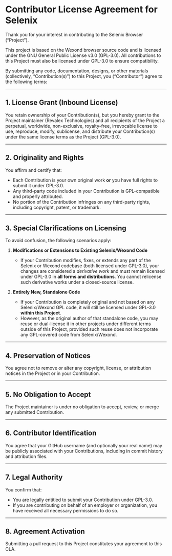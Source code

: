 # Contributor License Agreement for Selenix

Thank you for your interest in contributing to the Selenix Browser (“Project”).

This project is based on the Wexond browser source code and is licensed under the GNU General Public License v3.0 (GPL-3.0). All contributions to this Project must also be licensed under GPL-3.0 to ensure compatibility.

By submitting any code, documentation, designs, or other materials (collectively, “Contribution(s)”) to this Project, you (“Contributor”) agree to the following terms:

---

## 1. License Grant (Inbound License)

You retain ownership of your Contribution(s), but you hereby grant to the Project maintainer (Revalex Technologies) and all recipients of the Project a perpetual, worldwide, non-exclusive, royalty-free, irrevocable license to use, reproduce, modify, sublicense, and distribute your Contribution(s) under the same license terms as the Project (GPL-3.0).

---

## 2. Originality and Rights

You affirm and certify that:

- Each Contribution is your own original work **or** you have full rights to submit it under GPL-3.0.  
- Any third-party code included in your Contribution is GPL-compatible and properly attributed.  
- No portion of the Contribution infringes on any third-party rights, including copyright, patent, or trademark.  

---

## 3. Special Clarifications on Licensing

To avoid confusion, the following scenarios apply:

1. **Modifications or Extensions to Existing Selenix/Wexond Code**  
   - If your Contribution modifies, fixes, or extends any part of the Selenix or Wexond codebase (both licensed under GPL-3.0), your changes are considered a *derivative work* and must remain licensed under GPL-3.0 in **all forms and distributions**. You cannot relicense such derivative works under a closed-source license.

2. **Entirely New, Standalone Code**  
   - If your Contribution is completely original and not based on any Selenix/Wexond GPL code, it will still be licensed under GPL-3.0 **within this Project**.  
   - However, as the original author of that standalone code, you may reuse or dual-license it in other projects under different terms outside of this Project, provided such reuse does not incorporate any GPL-covered code from Selenix/Wexond.

---

## 4. Preservation of Notices

You agree not to remove or alter any copyright, license, or attribution notices in the Project or in your Contribution.

---

## 5. No Obligation to Accept

The Project maintainer is under no obligation to accept, review, or merge any submitted Contribution.

---

## 6. Contributor Identification

You agree that your GitHub username (and optionally your real name) may be publicly associated with your Contributions, including in commit history and attribution files.

---

## 7. Legal Authority

You confirm that:

- You are legally entitled to submit your Contribution under GPL-3.0.  
- If you are contributing on behalf of an employer or organization, you have received all necessary permissions to do so.

---

## 8. Agreement Activation

Submitting a pull request to this Project constitutes your agreement to this CLA.
